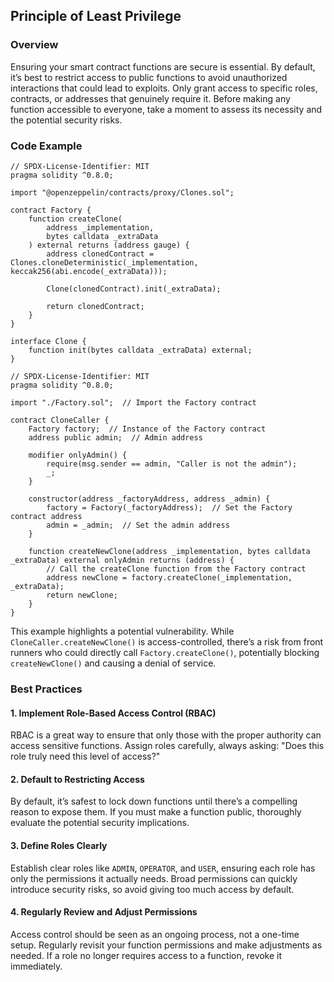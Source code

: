 
## Principle of Least Privilege

### Overview
Ensuring your smart contract functions are secure is essential. By default, it’s best to restrict access to public functions to avoid unauthorized interactions that could lead to exploits. Only grant access to specific roles, contracts, or addresses that genuinely require it. Before making any function accessible to everyone, take a moment to assess its necessity and the potential security risks.

### Code Example

```solidity
// SPDX-License-Identifier: MIT
pragma solidity ^0.8.0;

import "@openzeppelin/contracts/proxy/Clones.sol";

contract Factory {
    function createClone(
        address _implementation,
        bytes calldata _extraData
    ) external returns (address gauge) {
        address clonedContract = Clones.cloneDeterministic(_implementation, keccak256(abi.encode(_extraData)));

        Clone(clonedContract).init(_extraData);

        return clonedContract;
    }
}

interface Clone {
    function init(bytes calldata _extraData) external;
}
```

```solidity
// SPDX-License-Identifier: MIT
pragma solidity ^0.8.0;

import "./Factory.sol";  // Import the Factory contract

contract CloneCaller {
    Factory factory;  // Instance of the Factory contract
    address public admin;  // Admin address

    modifier onlyAdmin() {
        require(msg.sender == admin, "Caller is not the admin");
        _;
    }

    constructor(address _factoryAddress, address _admin) {
        factory = Factory(_factoryAddress);  // Set the Factory contract address
        admin = _admin;  // Set the admin address
    }

    function createNewClone(address _implementation, bytes calldata _extraData) external onlyAdmin returns (address) {
        // Call the createClone function from the Factory contract
        address newClone = factory.createClone(_implementation, _extraData);
        return newClone;
    }
}
```

This example highlights a potential vulnerability. While `CloneCaller.createNewClone()` is access-controlled, there’s a risk from front runners who could directly call `Factory.createClone()`, potentially blocking `createNewClone()` and causing a denial of service.

### Best Practices

#### 1. Implement Role-Based Access Control (RBAC)
RBAC is a great way to ensure that only those with the proper authority can access sensitive functions. Assign roles carefully, always asking: "Does this role truly need this level of access?"

#### 2. Default to Restricting Access
By default, it’s safest to lock down functions until there’s a compelling reason to expose them. If you must make a function public, thoroughly evaluate the potential security implications.

#### 3. Define Roles Clearly
Establish clear roles like `ADMIN`, `OPERATOR`, and `USER`, ensuring each role has only the permissions it actually needs. Broad permissions can quickly introduce security risks, so avoid giving too much access by default.

#### 4. Regularly Review and Adjust Permissions
Access control should be seen as an ongoing process, not a one-time setup. Regularly revisit your function permissions and make adjustments as needed. If a role no longer requires access to a function, revoke it immediately.
